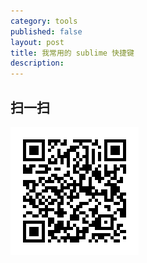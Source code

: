 ```yaml
---
category: tools
published: false
layout: post
title: 我常用的 sublime 快捷键
description: 
---  
```





## 扫一扫     

![2015-01-26-sublime-key-shortcut.md](../../images/share/2015-01-26-sublime-key-shortcut.md.jpg)